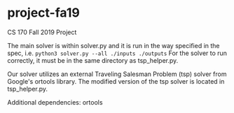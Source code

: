 # project-fa19
CS 170 Fall 2019 Project

The main solver is within solver.py and it is run in the way specified in the spec, i.e.
```python3 solver.py --all ./inputs ./outputs```
For the solver to run correctly, it must be in the same directory as tsp_helper.py.

Our solver utilizes an external Traveling Salesman Problem (tsp) solver from Google's ortools library.
The modified version of the tsp solver is located in tsp_helper.py.

Additional dependencies:
ortools


